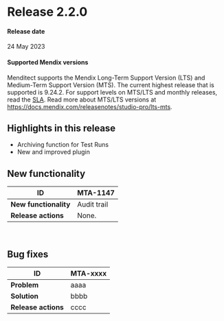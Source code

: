 # Release 2.2.0

#### Release date

24 May 2023

#### Supported Mendix versions

Menditect supports the Mendix Long-Term Support Version (LTS) and Medium-Term Support Version (MTS). The current highest release that is supported is 9.24.2. 
For support levels on MTS/LTS and monthly releases, read the [SLA](../legal/sla).
Read more about MTS/LTS versions at https://docs.mendix.com/releasenotes/studio-pro/lts-mts.

## Highlights in this release

 - <i class="fas fa-fire"></i> Archiving function for Test Runs
 - <i class="fas fa-fire"></i> New and improved plugin

## New functionality 

| ID                    | MTA-1147    |
| --------------------- | ----------- |
| __New functionality__ | Audit trail |
| __Release actions__   | None.       |

<br/>



## Bug fixes

| ID                  | MTA-xxxx |
| ------------------- | -------- |
| __Problem__         | aaaa     |
| __Solution__        | bbbb     |
| __Release actions__ | cccc     |

<br />
